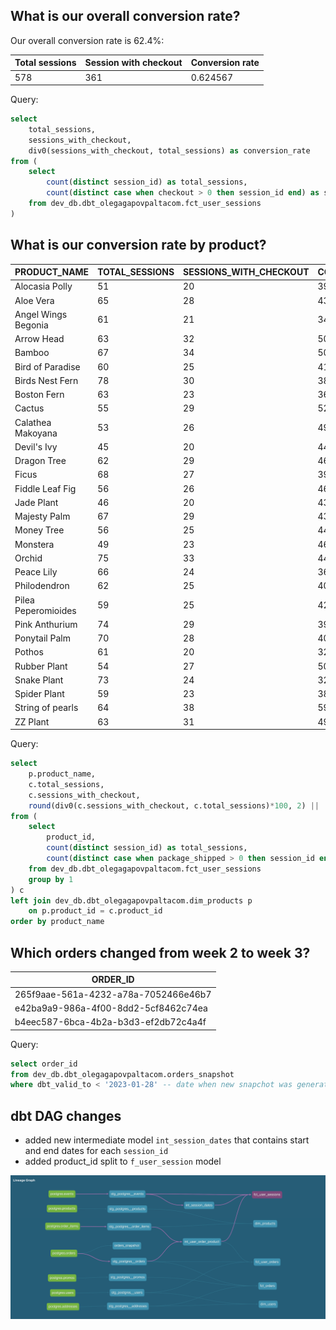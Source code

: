 ## What is our overall conversion rate?

Our overall conversion rate is 62.4%:

| Total sessions | Session with checkout | Conversion rate |
|----------------|-----------------------|-----------------|
| 578            | 361                   | 0.624567        |

Query:

```sql
select
    total_sessions,
    sessions_with_checkout,
    div0(sessions_with_checkout, total_sessions) as conversion_rate
from (
    select 
        count(distinct session_id) as total_sessions,
        count(distinct case when checkout > 0 then session_id end) as sessions_with_checkout
    from dev_db.dbt_olegagapovpaltacom.fct_user_sessions
)
```

## What is our conversion rate by product?

| PRODUCT_NAME        | TOTAL_SESSIONS | SESSIONS_WITH_CHECKOUT | CONVERSION_RATE |
|---------------------|----------------|------------------------|-----------------|
| Alocasia Polly      | 51             | 20                     | 39.22%          |
| Aloe Vera           | 65             | 28                     | 43.08%          |
| Angel Wings Begonia | 61             | 21                     | 34.43%          |
| Arrow Head          | 63             | 32                     | 50.79%          |
| Bamboo              | 67             | 34                     | 50.75%          |
| Bird of Paradise    | 60             | 25                     | 41.67%          |
| Birds Nest Fern     | 78             | 30                     | 38.46%          |
| Boston Fern         | 63             | 23                     | 36.51%          |
| Cactus              | 55             | 29                     | 52.73%          |
| Calathea Makoyana   | 53             | 26                     | 49.06%          |
| Devil's Ivy         | 45             | 20                     | 44.44%          |
| Dragon Tree         | 62             | 29                     | 46.77%          |
| Ficus               | 68             | 27                     | 39.71%          |
| Fiddle Leaf Fig     | 56             | 26                     | 46.43%          |
| Jade Plant          | 46             | 20                     | 43.48%          |
| Majesty Palm        | 67             | 29                     | 43.28%          |
| Money Tree          | 56             | 25                     | 44.64%          |
| Monstera            | 49             | 23                     | 46.94%          |
| Orchid              | 75             | 33                     | 44.00%          |
| Peace Lily          | 66             | 24                     | 36.36%          |
| Philodendron        | 62             | 25                     | 40.32%          |
| Pilea Peperomioides | 59             | 25                     | 42.37%          |
| Pink Anthurium      | 74             | 29                     | 39.19%          |
| Ponytail Palm       | 70             | 28                     | 40.00%          |
| Pothos              | 61             | 20                     | 32.79%          |
| Rubber Plant        | 54             | 27                     | 50.00%          |
| Snake Plant         | 73             | 24                     | 32.88%          |
| Spider Plant        | 59             | 23                     | 38.98%          |
| String of pearls    | 64             | 38                     | 59.38%          |
| ZZ Plant            | 63             | 31                     | 49.21%          |


Query:

```sql
select
    p.product_name,
    c.total_sessions,
    c.sessions_with_checkout,
    round(div0(c.sessions_with_checkout, c.total_sessions)*100, 2) || '%' as conversion_rate
from (
    select 
        product_id,
        count(distinct session_id) as total_sessions,
        count(distinct case when package_shipped > 0 then session_id end) as sessions_with_checkout
    from dev_db.dbt_olegagapovpaltacom.fct_user_sessions
    group by 1
) c
left join dev_db.dbt_olegagapovpaltacom.dim_products p
    on p.product_id = c.product_id
order by product_name
```

## Which orders changed from week 2 to week 3? 

| ORDER_ID                             |
|--------------------------------------|
| 265f9aae-561a-4232-a78a-7052466e46b7 |
| e42ba9a9-986a-4f00-8dd2-5cf8462c74ea |
| b4eec587-6bca-4b2a-b3d3-ef2db72c4a4f |

Query:

```sql
select order_id
from dev_db.dbt_olegagapovpaltacom.orders_snapshot
where dbt_valid_to < '2023-01-28' -- date when new snapchot was generated
```

## dbt DAG changes

- added new intermediate model `int_session_dates` that contains start and end dates for each `session_id`
- added product_id split to `f_user_session` model

![DAG](./dag.png)
